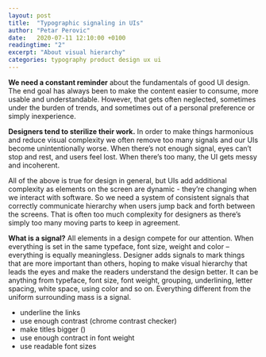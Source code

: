 ```yaml
---
layout: post
title:  "Typographic signaling in UIs"
author: "Petar Perovic"
date:   2020-07-11 12:10:00 +0100
readingtime: "2"
excerpt: "About visual hierarchy"
categories: typography product design ux ui
---
```


**We need a constant reminder** about the fundamentals of good UI design. The end goal has always been to make the content easier to consume, more usable and understandable. However, that gets often neglected, sometimes under the burden of trends, and sometimes out of a personal preference or simply inexperience.

**Designers tend to sterilize their work.** In order to make things harmonious and reduce visual complexity we often remove too many signals and our UIs become unintentionally worse. When there’s not enough signal, eyes can’t stop and rest, and users feel lost. When there’s too many, the UI gets messy and incoherent.

All of the above is true for design in general, but UIs add additional complexity as elements on the screen are dynamic - they’re changing when we interact with software. So we need a system of consistent signals that correctly communicate hierarchy when users jump back and forth between the screens. That is often too much complexity for designers as there’s simply too many moving parts to keep in agreement.


**What is a signal?** All elements in a design compete for our attention. When everything is set in the same typeface, font size, weight and color – everything is equally meaningless. Designer adds signals to mark things that are more important than others, hoping to make visual hierarchy that leads the eyes and make the readers understand the design better. It can be anything from typeface, font size, font weight, grouping, underlining, letter spacing, white space, using color and so on. Everything different from the uniform surrounding mass is a signal.


- underline the links
- use enough contrast (chrome contrast checker)
- make titles bigger ()
- use enough contract in font weight
- use readable font sizes